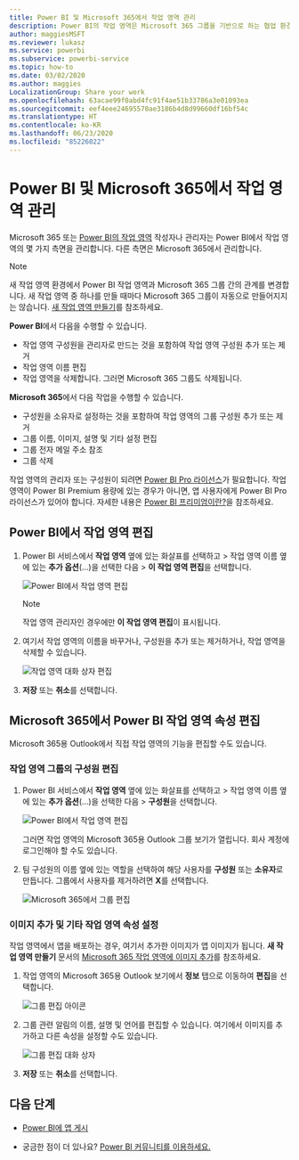 ```yaml
---
title: Power BI 및 Microsoft 365에서 작업 영역 관리
description: Power BI의 작업 영역은 Microsoft 365 그룹을 기반으로 하는 협업 환경을 제공합니다. Power BI 및 Microsoft 365에서 작업 영역을 관리합니다.
author: maggiesMSFT
ms.reviewer: lukasz
ms.service: powerbi
ms.subservice: powerbi-service
ms.topic: how-to
ms.date: 03/02/2020
ms.author: maggies
LocalizationGroup: Share your work
ms.openlocfilehash: 63acae99f0abd4fc91f4ae51b33786a3e01093ea
ms.sourcegitcommit: eef4eee24695570ae3186b4d8d99660df16bf54c
ms.translationtype: HT
ms.contentlocale: ko-KR
ms.lasthandoff: 06/23/2020
ms.locfileid: "85226022"
---
```

# <a name="manage-your-workspace-in-power-bi-and-microsoft-365"></a>Power BI 및 Microsoft 365에서 작업 영역 관리

Microsoft 365 또는 [Power BI의 작업 영역](service-create-distribute-apps.md) 작성자나 관리자는 Power BI에서 작업 영역의 몇 가지 측면을 관리합니다. 다른 측면은 Microsoft 365에서 관리합니다.

> [!NOTE]
> 새 작업 영역 환경에서 Power BI 작업 영역과 Microsoft 365 그룹 간의 관계를 변경합니다. 새 작업 영역 중 하나를 만들 때마다 Microsoft 365 그룹이 자동으로 만들어지지는 않습니다. [새 작업 영역 만들기](service-create-the-new-workspaces.md)를 참조하세요.

**Power BI**에서 다음을 수행할 수 있습니다.

* 작업 영역 구성원을 관리자로 만드는 것을 포함하여 작업 영역 구성원 추가 또는 제거
* 작업 영역 이름 편집
* 작업 영역을 삭제합니다. 그러면 Microsoft 365 그룹도 삭제됩니다.

**Microsoft 365**에서 다음 작업을 수행할 수 있습니다.

* 구성원을 소유자로 설정하는 것을 포함하여 작업 영역의 그룹 구성원 추가 또는 제거
* 그룹 이름, 이미지, 설명 및 기타 설정 편집
* 그룹 전자 메일 주소 참조
* 그룹 삭제

작업 영역의 관리자 또는 구성원이 되려면 [Power BI Pro 라이선스](../fundamentals/service-features-license-type.md)가 필요합니다. 작업 영역이 Power BI Premium 용량에 있는 경우가 아니면, 앱 사용자에게 Power BI Pro 라이선스가 있어야 합니다. 자세한 내용은 [Power BI 프리미엄이란?](../admin/service-premium-what-is.md)을 참조하세요.

## <a name="edit-your-workspace-in-power-bi"></a>Power BI에서 작업 영역 편집

1. Power BI 서비스에서 **작업 영역** 옆에 있는 화살표를 선택하고 > 작업 영역 이름 옆에 있는 **추가 옵션**(…)을 선택한 다음 > **이 작업 영역 편집**을 선택합니다.

   ![Power BI에서 작업 영역 편집](media/service-manage-app-workspace-in-power-bi-and-office-365/power-bi-app-ellipsis.png)

   > [!NOTE]
   > 작업 영역 관리자인 경우에만 **이 작업 영역 편집**이 표시됩니다.

1. 여기서 작업 영역의 이름을 바꾸거나, 구성원을 추가 또는 제거하거나, 작업 영역을 삭제할 수 있습니다.

   ![작업 영역 대화 상자 편집](media/service-manage-app-workspace-in-power-bi-and-office-365/power-bi-app-edit-workspace.png)

1. **저장** 또는 **취소**를 선택합니다.

## <a name="edit-power-bi-workspace-properties-in-microsoft-365"></a>Microsoft 365에서 Power BI 작업 영역 속성 편집

Microsoft 365용 Outlook에서 직접 작업 영역의 기능을 편집할 수도 있습니다.

### <a name="edit-the-members-of-the-workspace-group"></a>작업 영역 그룹의 구성원 편집

1. Power BI 서비스에서 **작업 영역** 옆에 있는 화살표를 선택하고 > 작업 영역 이름 옆에 있는 **추가 옵션**(…)을 선택한 다음 > **구성원**을 선택합니다.

   ![Power BI에서 작업 영역 편집](media/service-manage-app-workspace-in-power-bi-and-office-365/power-bi-app-ellipsis-members.png)

   그러면 작업 영역의 Microsoft 365용 Outlook 그룹 보기가 열립니다. 회사 계정에 로그인해야 할 수도 있습니다.

1. 팀 구성원의 이름 옆에 있는 역할을 선택하여 해당 사용자를 **구성원** 또는 **소유자**로 만듭니다. 그룹에서 사용자를 제거하려면 **X**를 선택합니다.

   ![Microsoft 365에서 그룹 편집](media/service-manage-app-workspace-in-power-bi-and-office-365/pbi_managegroupo365.png)

### <a name="add-an-image-and-set-other-workspace-properties"></a>이미지 추가 및 기타 작업 영역 속성 설정

작업 영역에서 앱을 배포하는 경우, 여기서 추가한 이미지가 앱 이미지가 됩니다. **새 작업 영역 만들기** 문서의 [Microsoft 365 작업 영역에 이미지 추가](service-create-workspaces.md#add-an-image-to-your-microsoft-365-workspace-optional)를 참조하세요.

1. 작업 영역의 Microsoft 365용 Outlook 보기에서 **정보** 탭으로 이동하여 **편집**을 선택합니다.

    ![그룹 편집 아이콘](media/service-manage-app-workspace-in-power-bi-and-office-365/pbi_editgroupo365.png)
1. 그룹 관련 알림의 이름, 설명 및 언어를 편집할 수 있습니다. 여기에서 이미지를 추가하고 다른 속성을 설정할 수도 있습니다.

   ![그룹 편집 대화 상자](media/service-manage-app-workspace-in-power-bi-and-office-365/pbi_editgrpo365dialog.png)

1. **저장** 또는 **취소**를 선택합니다.

## <a name="next-steps"></a>다음 단계

* [Power BI에 앱 게시](service-create-distribute-apps.md)

* 궁금한 점이 더 있나요? [Power BI 커뮤니티를 이용하세요.](https://community.powerbi.com/)

